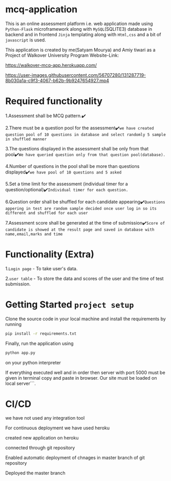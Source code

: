 

# mcq-application
This is an online assessment platform i.e. web application made using ```Python-Flask``` microframework along with ```MySQL```(SQLITE3) database in backend and in frontend ```Jinja``` templating along with ```Html,css``` and a bit of ```javascript``` is used.

This application is created by me(Satyam Mourya) and Amiy tiwari as a Project of Walkover University Program
Website-Link:

https://walkover-mcq-app.herokuapp.com/

https://user-images.githubusercontent.com/56707280/131287719-8b030a1a-c9f3-4067-b62b-9b9247654927.mp4

# Required functionality

1.Assessment shall be MCQ pattern.:heavy_check_mark:

2.There must be a question pool for the assessment:heavy_check_mark:```we have created question pool of 10 questions in database and select randomly 5 sample in shuffled manner```

3.The questions displayed in the assessment shall be only from that pool:heavy_check_mark:```We have queried question only from that question pool(database).```

4.Number of questions in the pool shall be more than questions displayed:heavy_check_mark:```we have pool of 10 questions and 5 asked```

5.Set a time limit for the assessment (individual timer for a question/optional):heavy_check_mark:```Individual timer for each question.```

6.Question order shall be shuffled for each candidate appearing:heavy_check_mark:```Questions appering in test are random sample decided once user log in so its different and shuffled for each user```

7.Assessment score shall be generated at the time of submission:heavy_check_mark:```Score of candidate is showed at the result page and saved in database with name,email,marks and time```


# Functionality (Extra)

1.```Login page``` - To take user's data.

2.```user table``` - To store the data and scores of the user and the time of test submission.


# Getting Started ```project setup```

Clone the source code in your local machine and install the requirements by running

```bash
pip install -r requirements.txt 
```

Finally, run the application using
```bash
python app.py
```
on your python interpreter

If everything executed well and in order then server with port 5000 must be given in terminal copy and paste in browser. Our site must be loaded on local server```.

# CI/CD
we have not used any integration tool

For continuous deployment we have used heroku

created new application on heroku

connected through git repository

Enabled automatic deployment of chnages in master branch of git repository

Deployed the master branch
